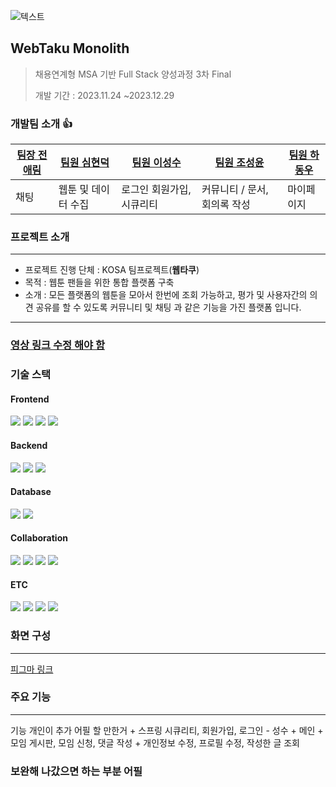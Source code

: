 
![텍스트](https://capsule-render.vercel.app/api?type=waving&color=auto&height=200&section=header&text=WebTaku)


## WebTaku Monolith
>채용연계형 MSA 기반 Full Stack 양성과정 3차 Final
>
>개발 기간 : 2023.11.24 ~2023.12.29
 

### 개발팀 소개 :+1: 

| [팀장 전애림](https://github.com/jeon-aelim) | [팀원 심현덕](https://github.com/tlagusejr) | [팀원 이성수](https://github.com/tjdtn123) | [팀원 조성윤](https://github.com/syeej)  |[팀원 하동우](https://github.com/HAPALPAL)  |
| -------- | -------- | -------- | ------- | ------ |
| 채팅      | 웹툰 및 데이터 수집  | 로그인 회원가입, 시큐리티  |커뮤니티 / 문서, 회의록 작성  | 마이페이지  |



### 프로젝트 소개
<hr/>

- 프로젝트 진행 단체 : KOSA 팀프로젝트(<b>웹타쿠</b>)
- 목적 : 웹툰 팬들을 위한 통합 플랫폼 구축
- 소개 : 모든 플랫폼의 웹툰을 모아서 한번에 조회 가능하고, 평가 및 사용자간의 의견 공유를 할 수 있도록 커뮤니티 및 채팅 과 같은 기능을 가진 플랫폼 입니다.
<hr/>

### <a href="https://github.com/kosaThirdJo/secondProjectVue.js/tree/dev">영상 링크 수정 해야 함</a>

### 기술 스택
<h4>Frontend</h4>
<div>
<img src="https://img.shields.io/badge/html5-E34F26?style=for-the-badge&logo=html5&logoColor=white">
<img src="https://img.shields.io/badge/css-1572B6?style=for-the-badge&logo=css3&logoColor=white">
<img src="https://img.shields.io/badge/javascript-F7DF1E?style=for-the-badge&logo=javascript&logoColor=black">
<img src="https://img.shields.io/badge/Vue.js-35495E?style=for-the-badge&logo=vue.js&logoColor=4FC08D">
</div>
<h4>Backend</h4>
<div>
  <img src="https://img.shields.io/badge/java-007396?style=for-the-badge&logo=&logoColor=white">
  <img src="https://img.shields.io/badge/spring-6DB33F?style=for-the-badge&logo=spring&logoColor=white"> 
  <img src="https://img.shields.io/badge/Spring_Security-6DB33F?style=for-the-badge&logo=Spring-Security&logoColor=white">
</div>

<h4>Database</h4>
<div>
<img src="https://img.shields.io/badge/mysql-4479A1?style=for-the-badge&logo=mysql&logoColor=white">
<img src="https://img.shields.io/badge/Spring Data JPA-4479A1?style=for-the-badge">
</div>

<h4>Collaboration</h4>
<div>
  <img src="https://img.shields.io/badge/Slack-4A154B?style=for-the-badge&logo=slack&logoColor=white">
  <img src="https://img.shields.io/badge/Notion-000000?style=for-the-badge&logo=notion&logoColor=white">
  <img src="https://img.shields.io/badge/GitHub-100000?style=for-the-badge&logo=github&logoColor=white">
  <img src="https://img.shields.io/badge/GIT-E44C30?style=for-the-badge&logo=git&logoColor=white">
  </div>
<h4>ETC</h4>
<div>


<img src="https://img.shields.io/badge/docker-%230db7ed.svg?style=for-the-badge&logo=docker&logoColor=white">
<img src="https://img.shields.io/badge/IntelliJ_IDEA-000000.svg?style=for-the-badge&logo=intellij-idea&logoColor=white">
<img src="https://img.shields.io/badge/Amazon_AWS-FF9900?style=for-the-badge&logo=amazonaws&logoColor=white">
  <img src="https://img.shields.io/badge/Figma-F24E1E?style=for-the-badge&logo=figma&logoColor=white">
</div>

### 화면 구성
<hr/>
<a href="https://www.figma.com/file/s0gRRUjlve80xL5mebcuCh/%ED%99%94%EB%A9%B4-%EC%84%A4%EA%B3%84?type=design&node-id=5-2&mode=design">피그마 링크</a>




### 주요 기능
<hr/>
기능 개인이 추가 어필 할 만한거
+ 스프링 시큐리티, 회원가입, 로그인 - 성수
+ 메인
+ 모임 게시판, 모임 신청, 댓글 작성
+ 개인정보 수정, 프로필 수정, 작성한 글 조회


### 보완해 나갔으면 하는 부분 어필

